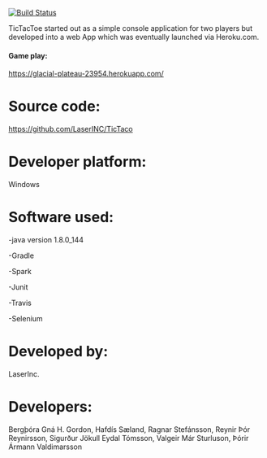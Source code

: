 ﻿[![Build Status](https://travis-ci.org/LaserINC/TicTaco.svg?branch=development_master)](https://travis-ci.org/LaserINC/TicTaco)

TicTacToe started out as a simple console application for two players but
developed into a web App which was eventually launched via Heroku.com.


#### Game play: 

https://glacial-plateau-23954.herokuapp.com/


# Source code: 

https://github.com/LaserINC/TicTaco


# Developer platform: 

Windows


# Software used:

-java version 1.8.0_144

-Gradle

-Spark

-Junit

-Travis

-Selenium
 

# Developed by: 
LaserInc.
# Developers:
Bergþóra Gná H. Gordon, 
Hafdís Sæland, 
Ragnar Stefánsson, 
Reynir Þór Reynirsson, 
Sigurður Jökull Eydal Tómsson, 
Valgeir Már Sturluson, 
Þórir Ármann Valdimarsson
